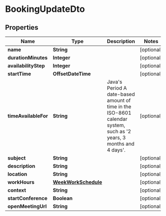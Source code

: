

# BookingUpdateDto


## Properties

| Name | Type | Description | Notes |
|------------ | ------------- | ------------- | -------------|
|**name** | **String** |  |  [optional] |
|**durationMinutes** | **Integer** |  |  [optional] |
|**availabilityStep** | **Integer** |  |  [optional] |
|**startTime** | **OffsetDateTime** |  |  [optional] |
|**timeAvailableFor** | **String** | Java&#39;s Period A date-based amount of time in the ISO-8601 calendar system, such as &#39;2 years, 3 months and 4 days&#39;. |  [optional] |
|**subject** | **String** |  |  [optional] |
|**description** | **String** |  |  [optional] |
|**location** | **String** |  |  [optional] |
|**workHours** | [**WeekWorkSchedule**](WeekWorkSchedule.md) |  |  [optional] |
|**context** | **String** |  |  [optional] |
|**startConference** | **Boolean** |  |  [optional] |
|**openMeetingUrl** | **String** |  |  [optional] |



